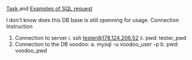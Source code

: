 <a href="https://github.com/KuchukNick/SQL/blob/main/DB_task.txt"> Task </a> and <a href="https://github.com/KuchukNick/SQL/blob/main/DB_query.txt"> Examples of SQL request </a>

I don't know does this DB base is still openning for usage.
Connection Instruction 
1. Connection to server
     i.	ssh tester@178.124.206.52
     ii.	pwd: tester_pwd
2. Connection to the DB voodoo:
        a.	mysql -u voodoo_user -p
        b.	pwd: voodoo_pwd

